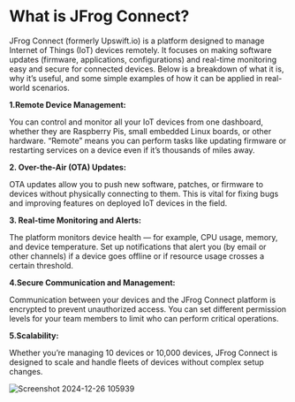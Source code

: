 # What is JFrog Connect?

JFrog Connect (formerly Upswift.io) is a platform designed to manage Internet of Things (IoT) devices remotely. It focuses on making software updates (firmware, applications, configurations) and real-time monitoring easy and secure for connected devices. Below is a breakdown of what it is, why it’s useful, and some simple examples of how it can be applied in real-world scenarios.




**1.Remote Device Management:**

You can control and monitor all your IoT devices from one dashboard, whether they are Raspberry Pis, small embedded Linux boards, or other hardware.
“Remote” means you can perform tasks like updating firmware or restarting services on a device even if it’s thousands of miles away.

**2. Over-the-Air (OTA) Updates:**

OTA updates allow you to push new software, patches, or firmware to devices without physically connecting to them.
This is vital for fixing bugs and improving features on deployed IoT devices in the field.



**3. Real-time Monitoring and Alerts:**

The platform monitors device health — for example, CPU usage, memory, and device temperature.
Set up notifications that alert you (by email or other channels) if a device goes offline or if resource usage crosses a certain threshold.


**4.Secure Communication and Management:**

Communication between your devices and the JFrog Connect platform is encrypted to prevent unauthorized access.
You can set different permission levels for your team members to limit who can perform critical operations.


**5.Scalability:**

Whether you’re managing 10 devices or 10,000 devices, JFrog Connect is designed to scale and handle fleets of devices without complex setup changes.

![Screenshot 2024-12-26 105939](https://github.com/user-attachments/assets/509ca354-f42f-416e-b425-e0223fa02d1a)

